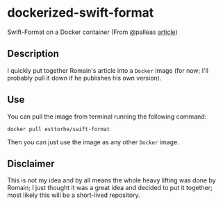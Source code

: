 # dockerized-swift-format
Swift-Format on a Docker container (From @palleas [article][article])

## Description

I quickly put together Romain's article into a `Docker` image (for now; I'll probably pull it down if he publishes his own version).

## Use

You can pull the image from terminal running the following command:
```console
docker pull esttorhe/swift-format
```

Then you can just use the image as any other `Docker` image.

## Disclaimer

This is not my idea and by all means the whole heavy lifting was done by Romain; I just thought it was a great idea and decided to put it together; most likely this will be a short-lived repository.



[article]:https://romain-pouclet.com/2018/08/23/swift-format-docker/
